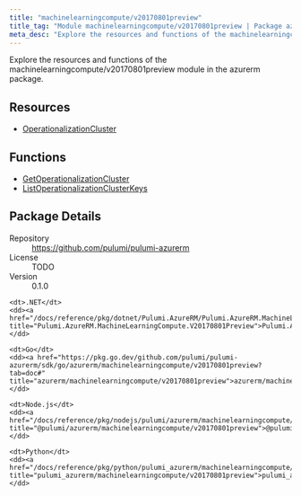 ```yaml
---
title: "machinelearningcompute/v20170801preview"
title_tag: "Module machinelearningcompute/v20170801preview | Package azurerm"
meta_desc: "Explore the resources and functions of the machinelearningcompute/v20170801preview module in the azurerm package."
---
```


<!-- WARNING: this file was generated by Pulumi Docs Generator. -->
<!-- Do not edit by hand unless you're certain you know what you are doing! -->

Explore the resources and functions of the machinelearningcompute/v20170801preview module in the azurerm package.

<h2 id="resources">Resources</h2>
<ul class="api">
    <li><a href="operationalizationcluster" title="OperationalizationCluster"><span class="symbol resource"></span>OperationalizationCluster</a></li>
</ul>

<h2 id="functions">Functions</h2>
<ul class="api">
    <li><a href="getoperationalizationcluster" title="GetOperationalizationCluster"><span class="symbol function"></span>GetOperationalizationCluster</a></li>
    <li><a href="listoperationalizationclusterkeys" title="ListOperationalizationClusterKeys"><span class="symbol function"></span>ListOperationalizationClusterKeys</a></li>
</ul>

<h2 id="package-details">Package Details</h2>
<dl class="package-details">
	<dt>Repository</dt>
	<dd><a href="https://github.com/pulumi/pulumi-azurerm">https://github.com/pulumi/pulumi-azurerm</a></dd>
	<dt>License</dt>
	<dd>TODO</dd>
	<dt>Version</dt>
	<dd>0.1.0</dd>
</dl>



<dl class="tabular">

    <dt>.NET</dt>
    <dd><a href="/docs/reference/pkg/dotnet/Pulumi.AzureRM/Pulumi.AzureRM.MachineLearningCompute.V20170801Preview.html" title="Pulumi.AzureRM.MachineLearningCompute.V20170801Preview">Pulumi.AzureRM.MachineLearningCompute.V20170801Preview</a></dd>

    <dt>Go</dt>
    <dd><a href="https://pkg.go.dev/github.com/pulumi/pulumi-azurerm/sdk/go/azurerm/machinelearningcompute/v20170801preview?tab=doc#" title="azurerm/machinelearningcompute/v20170801preview">azurerm/machinelearningcompute/v20170801preview</a></dd>

    <dt>Node.js</dt>
    <dd><a href="/docs/reference/pkg/nodejs/pulumi/azurerm/machinelearningcompute/v20170801preview/#" title="@pulumi/azurerm/machinelearningcompute/v20170801preview">@pulumi/azurerm/machinelearningcompute/v20170801preview</a></dd>

    <dt>Python</dt>
    <dd><a href="/docs/reference/pkg/python/pulumi_azurerm/machinelearningcompute/v20170801preview" title="pulumi_azurerm/machinelearningcompute/v20170801preview">pulumi_azurerm/machinelearningcompute/v20170801preview</a></dd>

</dl>

